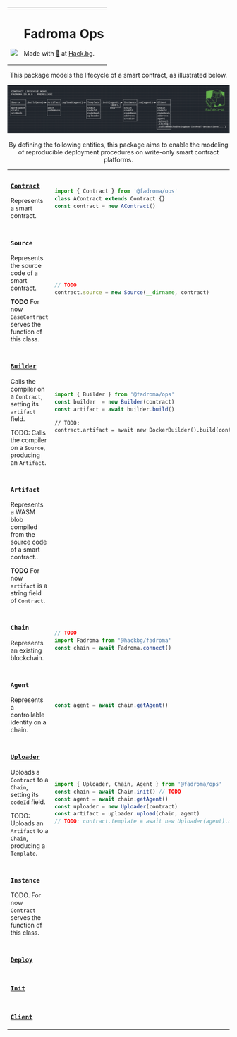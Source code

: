 <div align="center">
<table><tr><td valign="middle" style="vertical-align:bottom">

[<img src="https://github.com/hackbg/fadroma/raw/22.01/doc/logo.svg" width="300">](https://fadroma.tech)

</td><td valign="center">

# Fadroma Ops
Made with [💚](mailto:hello@hack.bg) at [Hack.bg](https://hack.bg).

</td></tr></table>

This package models the lifecycle of a smart contract,
as illustrated below.

![](./.pix/Figure_1.png)

By defining the following entities, this package aims to enable
the modeling of reproducible deployment procedures on write-only
smart contract platforms.

<table>
<tr><td width="50%" valign="top">

### [**`Contract`**](./Contract.ts)

Represents a smart contract.

</td><td width="50%">

```typescript
import { Contract } from '@fadroma/ops'
class AContract extends Contract {}
const contract = new AContract()
```

</td></tr>


<tr><td width="50%" valign="top">

### **`Source`**

Represents the source code of a smart contract.

**TODO** For now `BaseContract` serves the function of this class.

</td><td width="50%">

```typescript
// TODO
contract.source = new Source(__dirname, contract)
```

</td></tr>


<tr><td width="50%" valign="top">

### [**`Builder`**](./Build.ts)

Calls the compiler on a `Contract`,
setting its `artifact` field.

TODO: Calls the compiler on a `Source`,
producing an `Artifact`.

</td><td width="50%">

```typescript
import { Builder } from '@fadroma/ops'
const builder  = new Builder(contract)
const artifact = await builder.build()
```

```
// TODO:
contract.artifact = await new DockerBuilder().build(contract.source)
```

</td></tr>


<tr><td width="50%" valign="top">

### **`Artifact`**

Represents a WASM blob compiled from
the source code of a smart contract..

**TODO** For now `artifact` is a string field of `Contract`.

</td><td width="50%">

</td></tr>


<tr><td width="50%" valign="top">

### **`Chain`**

Represents an existing blockchain.

</td><td width="50%">

```typescript
// TODO
import Fadroma from '@hackbg/fadroma'
const chain = await Fadroma.connect()
```

</td></tr>


<tr><td width="50%" valign="top">

### **`Agent`**

Represents a controllable identity on a chain.

</td><td width="50%">

```typescript
const agent = await chain.getAgent()
```

</td></tr>


<tr><td width="50%" valign="top">

### [**`Uploader`**](./Upload.ts)

Uploads a `Contract` to a `Chain`,
setting its `codeId` field.

TODO: Uploads an `Artifact` to a `Chain`,
producing a `Template`.

</td><td width="50%">

```typescript
import { Uploader, Chain, Agent } from '@fadroma/ops'
const chain = await Chain.init() // TODO
const agent = await chain.getAgent()
const uploader = new Uploader(contract)
const artifact = uploader.upload(chain, agent)
// TODO: contract.template = await new Uploader(agent).upload(contract.artifact)
```

</td></tr>


<tr><td width="50%" valign="top">

### **`Instance`**

TODO. For now `Contract` serves the function of this class.

</td><td width="50%">

</td></tr>


<tr><td width="50%" valign="top">

### [**`Deploy`**](./Deploy.ts)

</td><td width="50%">

</td></tr>


<tr><td width="50%" valign="top">

### [**`Init`**](./Init.ts)

</td><td width="50%">

</td></tr>


<tr><td width="50%" valign="top">

### [**`Client`**](./Client.ts)

</td><td width="50%">

</td></tr>

</table>

</div>
